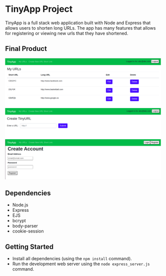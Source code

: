 # TinyApp Project

TinyApp is a full stack web application built with Node and Express that allows users to shorten long URLs.
The app has many features that allows for registering or viewing new urls that they have shortened.

## Final Product

!["Screenshot of URLs page"](https://github.com/SameerKhan-Dev/tinyApp/blob/master/docs/urls-page.png?raw=true)
!["Screenshot of update URL page"](https://github.com/SameerKhan-Dev/tinyApp/blob/master/docs/create%20-%20new%20-%20url.png?raw=true)
!["Screenshot of register page"](https://github.com/SameerKhan-Dev/tinyApp/blob/master/docs/register%20-%20page.png?raw=true)

## Dependencies

- Node.js
- Express
- EJS
- bcrypt
- body-parser
- cookie-session

## Getting Started

- Install all dependencies (using the `npm install` command).
- Run the development web server using the `node express_server.js` command.